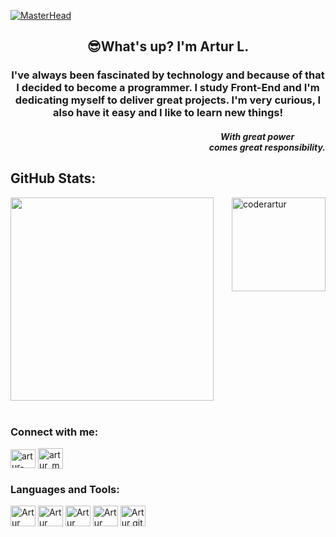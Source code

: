 [![MasterHead](/turtle.gif)](https://github.com/coderArtur)
<h2 font-size="20px" align="center">😎What's up? I'm Artur L.</h2>
<div>
  <h3 align="center">I've always been fascinated by technology and because of that I decided to become a programmer. I study Front-End and I'm dedicating myself to deliver great projects. I'm very curious, I also have it easy and I like to learn new things!</h3>
<h5 align="right"><strong><em>With great power&nbsp;&nbsp;&nbsp;&nbsp;&nbsp;&nbsp;&nbsp;&nbsp;&nbsp;&nbsp;&nbsp;&nbsp;&nbsp;&nbsp;&nbsp;<br>comes great responsibility.</em></strong></h5>
</div>
 <!-- <div align="right">
  <img src="https://komarev.com/ghpvc/?username=coderartur&label=Profile%20views&color=3E9C67&style=flat" alt="profile views" />&nbsp;&nbsp;&nbsp;&nbsp;&nbsp;&nbsp;&nbsp;&nbsp;&nbsp;<br> 
</div> -->

<h2 align="left">GitHub Stats:</h3>
<div align="left">
  <a href="https://github.com/coderArtur"><img width="325em" src="https://awesome-github-stats.azurewebsites.net/user-stats/coderArtur?cardType=github&theme=vue-dark&Text=EBEBEBFF&Ring=2BBD6D&Title=E1E1E1FF&Background=000000&Border=00000000" /></a>
  <!-- <img height="140em" src="https://github-readme-stats.vercel.app/api?username=coderartur&show_icons=true&theme=dark&include_all_commits=true&count_private=true" alt="coderartur" /> -->
  <img align="right" height="150em" src="https://github-readme-streak-stats.herokuapp.com/?user=coderartur?&locale=en&date_format=M%20j%5B%2C%20Y%5D&background=000000&border=00000000&stroke=FFFFFF&ring=2BBD6D&fire=2BBD6D&currStreakNum=FFFFFF&sideNums=FFFFFF&currStreakLabel=2BBD6D&sideLabels=FFFFFF&dates=FFFFFF" alt="coderartur">
</div><br>

<!-- <a href="https://github.com/coderArtur"><img align="right" width="355em" height="200em" src="https://github-readme-stats.vercel.app/api/top-langs/?username=coderArtur&langs_count=8&count_private=true&layout=default&theme=react&hide_border=true&bg_color=0D1117&title_color=E1E1E1FF" /></a> -->

<h3 align="left">Connect with me:</h3>
<a href="https://www.linkedin.com/in/arturlago/" target="blank"><img align="center" src="https://upload.wikimedia.org/wikipedia/commons/8/81/LinkedIn_icon.svg" alt="artur-lago-57451b213" height="30" width="40" /></a>
<!-- <a href="https://instagram.com/xxx" target="blank"><img align="center" src="https://upload.wikimedia.org/wikipedia/commons/4/43/Insta.svg" alt="xxx" height="30" width="40" /></a> -->
<a href="mailto:coderartur@gmail.com" target="blank"><img align="center" src="http://vivalinkrj.com.br/assets/vendor/flag-icon-css/flags/4x3/mail.svg" alt="artur_mdl" height="33" width="40" /></a>

<h3 align="left">Languages and Tools:</h3>
<p align="left">
  <a href="https://github.com/coderArtur" target="blank"><img alt="Artur html5" width="40" height="33" src="https://xesque.rocketseat.dev/platform/tech/html5.svg" /></a>
  <a href="https://github.com/coderArtur" target="blank"><img alt="Artur css" width="40" height="33" src="https://xesque.rocketseat.dev/platform/tech/css3.svg" /></a>
  <a href="https://github.com/coderArtur" target="blank"><img alt="Artur javascript" width="40" height="33" src="https://xesque.rocketseat.dev/platform/tech/javascript.svg" /></a>
  <a href="https://github.com/coderArtur" target="blank"><img alt="Artur python" width="40" height="33" src="https://xesque.rocketseat.dev/platform/tech/python.svg" /></a>
  <a href="https://github.com/coderArtur" target="blank"><img alt="Artur git" width="40" height="33" src="https://xesque.rocketseat.dev/platform/tech/git.svg" /></a>
</p>

